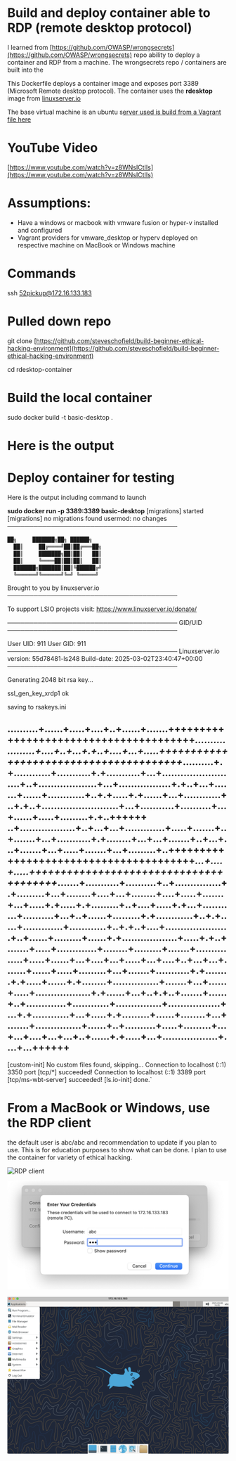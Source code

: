 # Build and deploy container able to RDP (remote desktop protocol)

I learned from [https://github.com/OWASP/wrongsecrets](https://github.com/OWASP/wrongsecrets) repo ability to deploy a container and RDP from a machine.  The wrongsecrets repo / containers are built into the

This Dockerfile deploys a container image and exposes port 3389 (Microsoft Remote desktop protocol).  The container uses the **rdesktop** image from [linuxserver.io](https://docs.linuxserver.io/images/docker-rdesktop/)

The base virtual machine is an ubuntu s[erver used is build from a Vagrant file here](MacBook-M-Series-vagrant-ubuntu-2204)

# YouTube Video

[https://www.youtube.com/watch?v=z8WNsICtIIs](https://www.youtube.com/watch?v=z8WNsICtIIs)

# Assumptions:

* Have a windows or macbook with vmware fusion or hyper-v installed and configured
* Vagrant providers for vmware_desktop or hyperv deployed on respective machine on MacBook or Windows machine

# Commands

ssh 52pickup@172.16.133.183

# **Pulled down repo**

git clone [https://github.com/steveschofield/build-beginner-ethical-hacking-environment](https://github.com/steveschofield/build-beginner-ethical-hacking-environment)

cd rdesktop-container

# **Build the local container**

sudo docker build -t basic-desktop .

# **Here is the output**

# **Deploy container for testing**

Here is the output including command to launch

**sudo docker run -p 3389:3389 basic-desktop**
[migrations] started
[migrations] no migrations found
usermod: no changes
───────────────────────────────────────

    ██╗     ███████╗██╗ ██████╗
      ██║     ██╔════╝██║██╔═══██╗
      ██║     ███████╗██║██║   ██║
      ██║     ╚════██║██║██║   ██║
      ███████╗███████║██║╚██████╔╝
      ╚══════╝╚══════╝╚═╝ ╚═════╝

   Brought to you by linuxserver.io
───────────────────────────────────────

To support LSIO projects visit:
https://www.linuxserver.io/donate/

───────────────────────────────────────
GID/UID
───────────────────────────────────────

User UID:    911
User GID:    911
───────────────────────────────────────
Linuxserver.io version: 55d78481-ls248
Build-date: 2025-03-02T23:40:47+00:00
───────────────────────────────────────

Generating 2048 bit rsa key...

ssl_gen_key_xrdp1 ok

saving to rsakeys.ini

..........+......+.....+....+..+......+.......+++++++++++++++++++++++++++++++++++++++*...................+....+..+...+.+..+....+...+.....+++++++++++++++++++++++++++++++++++++++*..........+.+............+...........+.+...........+...+.........................+..+...................+...+.................+.+..+...+.......+......+............+..+.+.....+.+......+...+............+..+.+..+.........................+...+...........+..........+...+......+.....+.........+.+..++++++
..+..................+..+...+...+.............+.....+.......+..+.......+...+...........+.+........+...+...+.......+..+...+...+.......+...+.....+.......+...+.........+..+++++++++++++++++++++++++++++++++++++++*...+....+.....+++++++++++++++++++++++++++++++++++++++*.......+...........+..........+..+...............+.+.........+...+........+....+...+........+....+.....+.......+...+.....+.+.....+.+.........+..+....+.....+.+...+...........+..........+...+..+......+.........+.+............+..+.+.....+.............+............+..+.+..+....+.....................+..+......+.........+......+.+..................+.....+.+..+.......+.....+.............+........+.........+.......+...............+.....+......+...+....+...+.....+...+....+..+...+...+.......+......+.....+.........+...+.......+...........+.+........+.+.....+......+.+........+...............+.......+...+......+.....+..................+.+......+...+..+.+..+.......+......+..+.............+............+...............+.................+...+.+............+...+.....+.+.........+......+........+...+.......+...............+......+..+..........+.....+.........+...+...+....+...+...+..+......+.+.....+...+..................+....+...++++++
-------------------------------------------------------------------------------------------------------------------------------------------------------------------------------------------------------------------------------------------------------------------------------------------------------------------------------------------------------------------------------------------------------------------------------------------------------------------------------------------------------------------------------------------------------------------------------------------------------------------------------------------------------------------------------------------------------------------------------------------------------------------------------------------------------------------------------------------------------------------------------------------------------------------------------------------------------------------------------------------------------------------------------------------------------------------------------------------------------------------------------------------------------------------------------------------------------------------------------------

[custom-init] No custom files found, skipping...
Connection to localhost (::1) 3350 port [tcp/*] succeeded!
Connection to localhost (::1) 3389 port [tcp/ms-wbt-server] succeeded!
[ls.io-init] done.`

# From a MacBook or Windows, use the RDP client

the default user is abc/abc and recommendation to update if you plan to use.  This is for education purposes to show what can be done.  I plan to use the container for variety of ethical hacking.

![RDP client](./image/rdesktop-client.png)

![RDP Login](./image/rdesktop-login.png)

![RDP desktop](./image/rdesktop-desktop.png)
